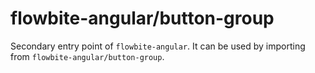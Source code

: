 # flowbite-angular/button-group

Secondary entry point of `flowbite-angular`. It can be used by importing from
`flowbite-angular/button-group`.
